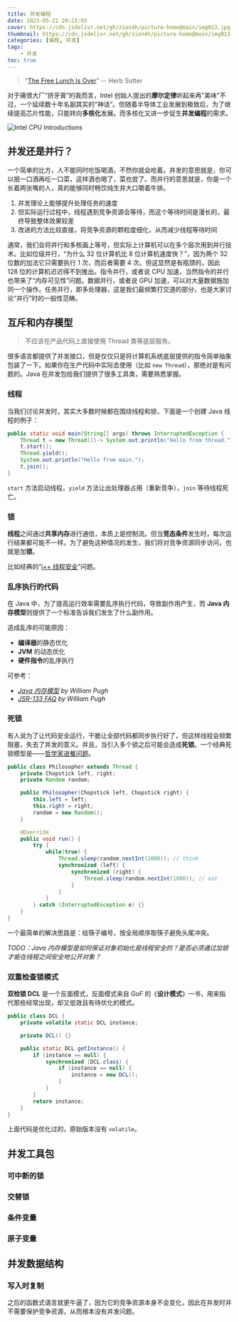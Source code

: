 ```yaml
---
title: 并发编程
date: 2023-05-21 20:23:03
cover: https://cdn.jsdelivr.net/gh/zion4h/picture-home@main/img013.jpg
thumbnail: https://cdn.jsdelivr.net/gh/zion4h/picture-home@main/img013.jpg
categories: [编程, 并发]
tags:
    - 并发
toc: true
---
```

> “[The Free Lunch Is Over](http://www.gotw.ca/publications/concurrency-ddj.htm)” -- Herb Sutter

对于痛恨大厂“挤牙膏”的我而言，Intel 创始人提出的**摩尔定律**听起来再"美味"不过，一个延续数十年名副其实的“神话”。但随着半导体工业发展到极致后，为了继续提高芯片性能，只能转向**多核化**发展。而多核化又进一步促生**并发编程**的需求。
<!--more-->

![Intel CPU Introductions](https://cdn.jsdelivr.net/gh/zion4h/picture-home@main/CPU.png)

## 并发还是并行？

一个简单的比方，人不能同时吃饭喝酒，不然你就会呛着。并发的意思就是，你可以抿一口酒再吃一口菜，这样酒也喝了，菜也尝了。而并行的意思就是，你是一个长着两张嘴的人，真的能够同时畅饮纯生并大口嚼着牛排。

1. 并发理论上能够提升处理任务的速度
2. 但实际运行过程中，线程遇到竞争资源会等待，而这个等待时间是漫长的，最终导致整体效果较差
3. 改进的方法比较直接，将竞争资源的颗粒度细化，从而减少线程等待时间

通常，我们会将并行和多核画上等号，但实际上计算机可以在多个层次用到并行技术。比如位级并行，“为什么 32 位计算机比 8 位计算机速度快？”，因为两个 32 位数的加法它只需要执行 1 次，而后者需要 4 次。但这显然是有瓶颈的，因此 128 位的计算机迟迟得不到推出。指令并行，或者说 CPU 加速，当然指令的并行也带来了“内存可见性”问题。数据并行，或者说 GPU 加速，可以对大量数据施加同一个操作。任务并行，即多处理器，这是我们最频繁打交道的部分，也是大家讨论“并行”时的一般性范畴。

## 互斥和内存模型

> 不应该在产品代码上直接使用 Thread 类等底层服务。

很多语言都提供了并发接口，但是仅仅只是将计算机系统底层提供的指令简单抽象包装了一下。如果你在生产代码中实际去使用（比如 `new Thread`），那绝对是有问题的。Java 在并发包给我们提供了很多工具类，需要熟悉掌握。

### 线程

当我们讨论并发时，其实大多数时候都在围绕线程和锁，下面是一个创建 Java 线程的例子：

```java
public static void main(String[] args) throws InterruptedException {
    Thread t = new Thread(()-> System.out.println("Hello from thread."));
    t.start();
    Thread.yield();
    System.out.println("Hello from main.");
    t.join();
}
```

`start` 方法启动线程，`yield` 方法让出处理器占用（重新竞争），`join` 等待线程死亡。

### 锁

**线程**之间通过**共享内存**进行通信，本质上是控制流。但当**竞态条件**发生时，每次运行结果都可能不一样。为了避免这种情况的发生，我们将对竞争资源同步访问，也就是加**锁**。

比如经典的“[i++ 线程安全](https://stackoverflow.com/questions/680097/ive-heard-i-isnt-thread-safe-is-i-thread-safe)”问题。

### 乱序执行的代码

在 Java 中，为了提高运行效率需要乱序执行代码，导致副作用产生，而 **Java 内存模型**则提供了一个标准告诉我们发生了什么副作用。

造成乱序的可能原因：

- **编译器**的静态优化
- **JVM** 的动态优化
- **硬件指令**的乱序执行

可参考：

- *[Java 内存模型](http://www.cs.umd.edu/~pugh/java/memoryModel/) by William Pugh*
- *[JSR-133 FAQ](https://www.cs.umd.edu/~pugh/java/memoryModel/jsr-133-faq.html) by William Pugh*

### 死锁

有人说为了让代码安全运行，干脆让全部代码都同步执行好了，但这样线程会频繁阻塞，失去了并发的意义。并且，当引入多个锁之后可能会造成**死锁**。一个经典死锁模型是——[哲学家进餐问题](https://en.wikipedia.org/wiki/Dining_philosophers_problem)。

```java
public class Philosopher extends Thread {
    private Chopstick left, right;
    private Random random;

    public Philosopher(Chopstick left, Chopstick right) {
        this.left = left;
        this.right = right;
        random = new Random();
    }

    @Override
    public void run() {
        try {
            while(true) {
                Thread.sleep(random.nextInt(1000)); // think
                synchronized (left) {
                    synchronized (right) {
                        Thread.sleep(random.nextInt(1000)); // eat
                    }
                }
            }
        } catch (InterruptedException e) {}
    }
}
```

一个最简单的解决思路是：给筷子编号，按全局顺序取筷子避免头尾冲突。

*TODO：Java 内存模型是如何保证对象初始化是线程安全的？是否必须通过加锁才能在线程之间安全地公开对象？*

### 双重检查锁模式

**双检锁 DCL** 是一个反面模式，反面模式来自 *GoF* 的《**设计模式**》一书，用来指代那些经常出现，却又低效且有待优化的模式。

```java
public class DCL {
    private volatile static DCL instance;

    private DCL() {}

    public static DCL getInstance() {
        if (instance == null) {
            synchronized (DCL.class) {
                if (instance == null) {
                    instance = new DCL();
                }
            }
        }
        return instance;
    }
}
```

上面代码是优化过的，原始版本没有 `volatile`。

## 并发工具包

### 可中断的锁

### 交替锁

### 条件变量

### 原子变量

## 并发数据结构

### 写入时复制

之后的函数式语言就更牛逼了，因为它的竞争资源本身不会变化，因此在并发时并不需要保护竞争资源，从而根本没有并发问题。
